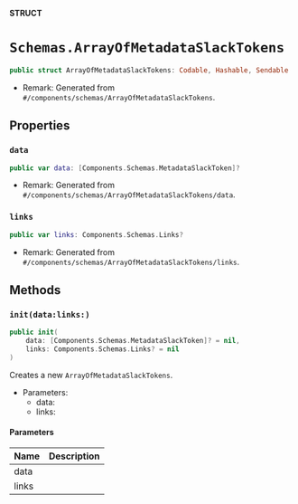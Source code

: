 **STRUCT**

# `Schemas.ArrayOfMetadataSlackTokens`

```swift
public struct ArrayOfMetadataSlackTokens: Codable, Hashable, Sendable
```

- Remark: Generated from `#/components/schemas/ArrayOfMetadataSlackTokens`.

## Properties
### `data`

```swift
public var data: [Components.Schemas.MetadataSlackToken]?
```

- Remark: Generated from `#/components/schemas/ArrayOfMetadataSlackTokens/data`.

### `links`

```swift
public var links: Components.Schemas.Links?
```

- Remark: Generated from `#/components/schemas/ArrayOfMetadataSlackTokens/links`.

## Methods
### `init(data:links:)`

```swift
public init(
    data: [Components.Schemas.MetadataSlackToken]? = nil,
    links: Components.Schemas.Links? = nil
)
```

Creates a new `ArrayOfMetadataSlackTokens`.

- Parameters:
  - data:
  - links:

#### Parameters

| Name | Description |
| ---- | ----------- |
| data |  |
| links |  |